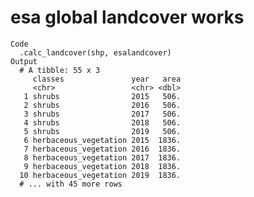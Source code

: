 # esa global landcover works

    Code
      .calc_landcover(shp, esalandcover)
    Output
      # A tibble: 55 x 3
         classes               year   area
         <chr>                 <chr> <dbl>
       1 shrubs                2015   506.
       2 shrubs                2016   506.
       3 shrubs                2017   506.
       4 shrubs                2018   506.
       5 shrubs                2019   506.
       6 herbaceous_vegetation 2015  1836.
       7 herbaceous_vegetation 2016  1836.
       8 herbaceous_vegetation 2017  1836.
       9 herbaceous_vegetation 2018  1836.
      10 herbaceous_vegetation 2019  1836.
      # ... with 45 more rows

